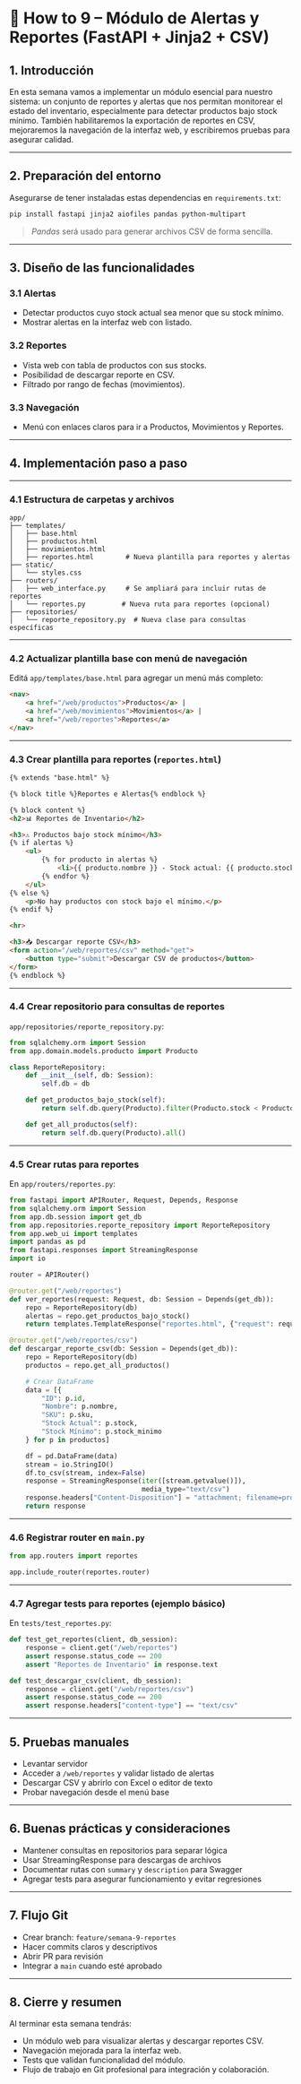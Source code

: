 # 📅 How to 9 – Módulo de Alertas y Reportes (FastAPI + Jinja2 + CSV)

## 1. Introducción

En esta semana vamos a implementar un módulo esencial para nuestro sistema: un conjunto de reportes y alertas que nos permitan monitorear el estado del inventario, especialmente para detectar productos bajo stock mínimo. También habilitaremos la exportación de reportes en CSV, mejoraremos la navegación de la interfaz web, y escribiremos pruebas para asegurar calidad.

---

## 2. Preparación del entorno

Asegurarse de tener instaladas estas dependencias en `requirements.txt`:

```bash
pip install fastapi jinja2 aiofiles pandas python-multipart
```

> *Pandas* será usado para generar archivos CSV de forma sencilla.

---

## 3. Diseño de las funcionalidades

### 3.1 Alertas

* Detectar productos cuyo stock actual sea menor que su stock mínimo.
* Mostrar alertas en la interfaz web con listado.

### 3.2 Reportes

* Vista web con tabla de productos con sus stocks.
* Posibilidad de descargar reporte en CSV.
* Filtrado por rango de fechas (movimientos).

### 3.3 Navegación

* Menú con enlaces claros para ir a Productos, Movimientos y Reportes.

---

## 4. Implementación paso a paso

---

### 4.1 Estructura de carpetas y archivos

```
app/
├── templates/
│   ├── base.html
│   ├── productos.html
│   ├── movimientos.html
│   ├── reportes.html        # Nueva plantilla para reportes y alertas
├── static/
│   └── styles.css
├── routers/
│   ├── web_interface.py     # Se ampliará para incluir rutas de reportes
│   └── reportes.py         # Nueva ruta para reportes (opcional)
├── repositories/
│   └── reporte_repository.py  # Nueva clase para consultas específicas
```

---

### 4.2 Actualizar plantilla base con menú de navegación

Editá `app/templates/base.html` para agregar un menú más completo:

```html
<nav>
    <a href="/web/productos">Productos</a> |
    <a href="/web/movimientos">Movimientos</a> |
    <a href="/web/reportes">Reportes</a>
</nav>
```

---

### 4.3 Crear plantilla para reportes (`reportes.html`)

```html
{% extends "base.html" %}

{% block title %}Reportes e Alertas{% endblock %}

{% block content %}
<h2>📊 Reportes de Inventario</h2>

<h3>⚠️ Productos bajo stock mínimo</h3>
{% if alertas %}
    <ul>
        {% for producto in alertas %}
            <li>{{ producto.nombre }} - Stock actual: {{ producto.stock }} (Mínimo: {{ producto.stock_minimo }})</li>
        {% endfor %}
    </ul>
{% else %}
    <p>No hay productos con stock bajo el mínimo.</p>
{% endif %}

<hr>

<h3>📥 Descargar reporte CSV</h3>
<form action="/web/reportes/csv" method="get">
    <button type="submit">Descargar CSV de productos</button>
</form>
{% endblock %}
```

---

### 4.4 Crear repositorio para consultas de reportes

`app/repositories/reporte_repository.py`:

```python
from sqlalchemy.orm import Session
from app.domain.models.producto import Producto

class ReporteRepository:
    def __init__(self, db: Session):
        self.db = db

    def get_productos_bajo_stock(self):
        return self.db.query(Producto).filter(Producto.stock < Producto.stock_minimo).all()

    def get_all_productos(self):
        return self.db.query(Producto).all()
```

---

### 4.5 Crear rutas para reportes

En `app/routers/reportes.py`:

```python
from fastapi import APIRouter, Request, Depends, Response
from sqlalchemy.orm import Session
from app.db.session import get_db
from app.repositories.reporte_repository import ReporteRepository
from app.web_ui import templates
import pandas as pd
from fastapi.responses import StreamingResponse
import io

router = APIRouter()

@router.get("/web/reportes")
def ver_reportes(request: Request, db: Session = Depends(get_db)):
    repo = ReporteRepository(db)
    alertas = repo.get_productos_bajo_stock()
    return templates.TemplateResponse("reportes.html", {"request": request, "alertas": alertas})

@router.get("/web/reportes/csv")
def descargar_reporte_csv(db: Session = Depends(get_db)):
    repo = ReporteRepository(db)
    productos = repo.get_all_productos()

    # Crear DataFrame
    data = [{
        "ID": p.id,
        "Nombre": p.nombre,
        "SKU": p.sku,
        "Stock Actual": p.stock,
        "Stock Mínimo": p.stock_minimo
    } for p in productos]

    df = pd.DataFrame(data)
    stream = io.StringIO()
    df.to_csv(stream, index=False)
    response = StreamingResponse(iter([stream.getvalue()]),
                                 media_type="text/csv")
    response.headers["Content-Disposition"] = "attachment; filename=productos.csv"
    return response
```

---

### 4.6 Registrar router en `main.py`

```python
from app.routers import reportes

app.include_router(reportes.router)
```

---

### 4.7 Agregar tests para reportes (ejemplo básico)

En `tests/test_reportes.py`:

```python
def test_get_reportes(client, db_session):
    response = client.get("/web/reportes")
    assert response.status_code == 200
    assert "Reportes de Inventario" in response.text

def test_descargar_csv(client, db_session):
    response = client.get("/web/reportes/csv")
    assert response.status_code == 200
    assert response.headers["content-type"] == "text/csv"
```

---

## 5. Pruebas manuales

* Levantar servidor
* Acceder a `/web/reportes` y validar listado de alertas
* Descargar CSV y abrirlo con Excel o editor de texto
* Probar navegación desde el menú base

---

## 6. Buenas prácticas y consideraciones

* Mantener consultas en repositorios para separar lógica
* Usar StreamingResponse para descargas de archivos
* Documentar rutas con `summary` y `description` para Swagger
* Agregar tests para asegurar funcionamiento y evitar regresiones

---

## 7. Flujo Git

* Crear branch: `feature/semana-9-reportes`
* Hacer commits claros y descriptivos
* Abrir PR para revisión
* Integrar a `main` cuando esté aprobado

---

## 8. Cierre y resumen

Al terminar esta semana tendrás:

* Un módulo web para visualizar alertas y descargar reportes CSV.
* Navegación mejorada para la interfaz web.
* Tests que validan funcionalidad del módulo.
* Flujo de trabajo en Git profesional para integración y colaboración.
